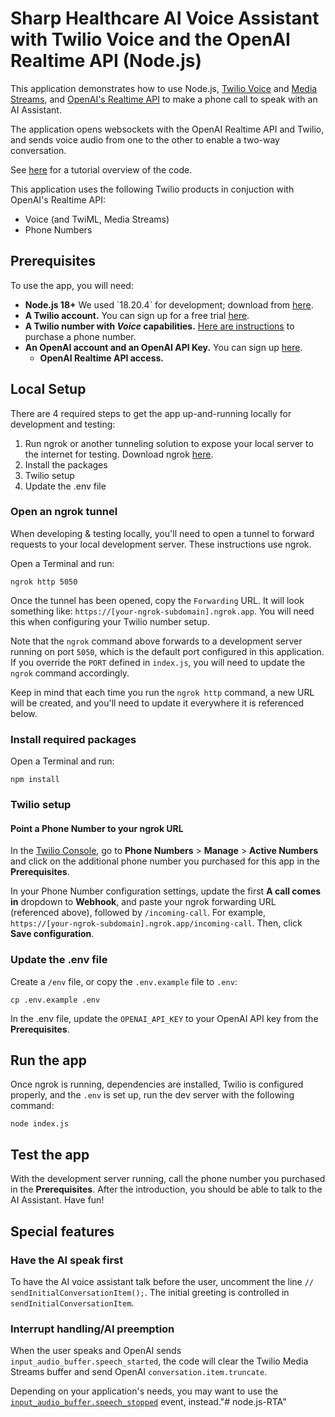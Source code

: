#  Sharp Healthcare AI Voice Assistant with Twilio Voice and the OpenAI Realtime API (Node.js)


This application demonstrates how to use Node.js, [Twilio Voice](https://www.twilio.com/docs/voice) and [Media Streams](https://www.twilio.com/docs/voice/media-streams), and [OpenAI's Realtime API](https://platform.openai.com/docs/) to make a phone call to speak with an AI Assistant.


The application opens websockets with the OpenAI Realtime API and Twilio, and sends voice audio from one to the other to enable a two-way conversation.


See [here](https://www.twilio.com/en-us/voice-ai-assistant-openai-realtime-api-node) for a tutorial overview of the code.


This application uses the following Twilio products in conjuction with OpenAI's Realtime API:
- Voice (and TwiML, Media Streams)
- Phone Numbers


## Prerequisites


To use the app, you will  need:


- **Node.js 18+** We used \`18.20.4\` for development; download from [here](https://nodejs.org/).
- **A Twilio account.** You can sign up for a free trial [here](https://www.twilio.com/try-twilio).
- **A Twilio number with _Voice_ capabilities.** [Here are instructions](https://help.twilio.com/articles/223135247-How-to-Search-for-and-Buy-a-Twilio-Phone-Number-from-Console) to purchase a phone number.
- **An OpenAI account and an OpenAI API Key.** You can sign up [here](https://platform.openai.com/).
  - **OpenAI Realtime API access.**


## Local Setup


There are 4 required steps to get the app up-and-running locally for development and testing:
1. Run ngrok or another tunneling solution to expose your local server to the internet for testing. Download ngrok [here](https://ngrok.com/).
2. Install the packages
3. Twilio setup
4. Update the .env file


### Open an ngrok tunnel
When developing & testing locally, you'll need to open a tunnel to forward requests to your local development server. These instructions use ngrok.


Open a Terminal and run:
```
ngrok http 5050
```
Once the tunnel has been opened, copy the `Forwarding` URL. It will look something like: `https://[your-ngrok-subdomain].ngrok.app`. You will
need this when configuring your Twilio number setup.


Note that the `ngrok` command above forwards to a development server running on port `5050`, which is the default port configured in this application. If
you override the `PORT` defined in `index.js`, you will need to update the `ngrok` command accordingly.


Keep in mind that each time you run the `ngrok http` command, a new URL will be created, and you'll need to update it everywhere it is referenced below.


### Install required packages


Open a Terminal and run:
```
npm install
```


### Twilio setup


#### Point a Phone Number to your ngrok URL
In the [Twilio Console](https://console.twilio.com/), go to **Phone Numbers** > **Manage** > **Active Numbers** and click on the additional phone number you purchased for this app in the **Prerequisites**.


In your Phone Number configuration settings, update the first **A call comes in** dropdown to **Webhook**, and paste your ngrok forwarding URL (referenced above), followed by `/incoming-call`. For example, `https://[your-ngrok-subdomain].ngrok.app/incoming-call`. Then, click **Save configuration**.


### Update the .env file


Create a `/env` file, or copy the `.env.example` file to `.env`:


```
cp .env.example .env
```


In the .env file, update the `OPENAI_API_KEY` to your OpenAI API key from the **Prerequisites**.


## Run the app
Once ngrok is running, dependencies are installed, Twilio is configured properly, and the `.env` is set up, run the dev server with the following command:
```
node index.js
```
## Test the app
With the development server running, call the phone number you purchased in the **Prerequisites**. After the introduction, you should be able to talk to the AI Assistant. Have fun!


## Special features


### Have the AI speak first
To have the AI voice assistant talk before the user, uncomment the line `// sendInitialConversationItem();`. The initial greeting is controlled in `sendInitialConversationItem`.


### Interrupt handling/AI preemption
When the user speaks and OpenAI sends `input_audio_buffer.speech_started`, the code will clear the Twilio Media Streams buffer and send OpenAI `conversation.item.truncate`.


Depending on your application's needs, you may want to use the [`input_audio_buffer.speech_stopped`](https://platform.openai.com/docs/api-reference/realtime-server-events/input-audio-buffer-speech-stopped) event, instead."# node.js-RTA"



